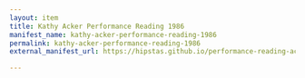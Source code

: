 ```yaml
---
layout: item
title: Kathy Acker Performance Reading 1986
manifest_name: kathy-acker-performance-reading-1986
permalink: kathy-acker-performance-reading-1986
external_manifest_url: https://hipstas.github.io/performance-reading-acker/kathy-acker-performance-reading-1986/manifest.json

---
```

<!-- Add an essay or interpretive material below this line,
using HTML or markdown.  Do not modify this file above this line -->
